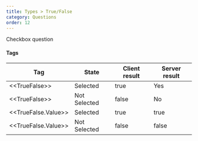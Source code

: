 ```yaml
---
title: Types > True/False
category: Questions
order: 12
---
```


Checkbox question

#### Tags

|Tag|State|Client result|Server result|
|---|---|---|---|
|&lt;&lt;TrueFalse&gt;&gt;|Selected|true|Yes|
|&lt;&lt;TrueFalse&gt;&gt;|Not Selected|false|No|
|&lt;&lt;TrueFalse.Value&gt;&gt;|Selected|true|true|
|&lt;&lt;TrueFalse.Value&gt;&gt;|Not Selected|false|false|